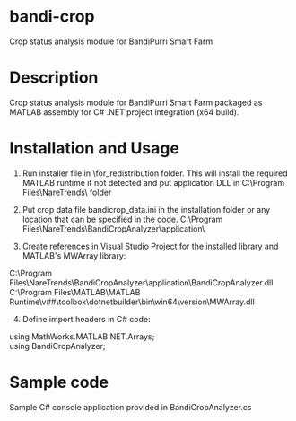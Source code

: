 # bandi-crop
Crop status analysis module for BandiPurri Smart Farm

# Description
Crop status analysis module for BandiPurri Smart Farm packaged as MATLAB assembly for C# .NET project integration (x64 build).

# Installation and Usage
1. Run installer file in \for_redistribution folder. This will install the required MATLAB runtime if not detected and put application DLL in C:\Program Files\NareTrends\ folder

2. Put crop data file bandicrop_data.ini in the installation folder or any location that can be specified in the code.
C:\Program Files\NareTrends\BandiCropAnalyzer\application\

3. Create references in Visual Studio Project for the installed library and MATLAB's MWArray library:

C:\Program Files\NareTrends\BandiCropAnalyzer\application\BandiCropAnalyzer.dll <br />
C:\Program Files\MATLAB\MATLAB Runtime\v##\toolbox\dotnetbuilder\bin\win64\version\MWArray.dll 

4. Define import headers in C# code:

using MathWorks.MATLAB.NET.Arrays; <br />
using BandiCropAnalyzer;

# Sample code
Sample C# console application provided in BandiCropAnalyzer.cs
